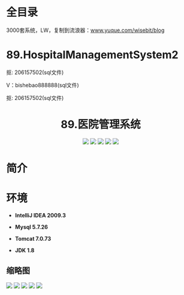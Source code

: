 # 全目录

3000套系统，LW，复制到流浪器：www.yuque.com/wisebit/blog
# 89.HospitalManagementSystem2



<p>抠: 206157502(sql文件)</p>
<p>V：bishebao888888(sql文件)</p>
<p>抠: 206157502(sql文件)</p>

<p><h1 align="center">89.医院管理系统</h1></p>

<p align="center">
	<img src="https://img.shields.io/badge/jdk-1.8-orange.svg"/>
    <img src="https://img.shields.io/badge/spring-5.x-lightgrey.svg"/>
    <img src="https://img.shields.io/badge/springmvc-3.x-blue.svg"/>
    <img src="https://img.shields.io/badge/mybatis-3.x-blue.svg"/>
    <img src="https://img.shields.io/badge/springboot-3.x-blue.svg"/>
</p>

# 简介
>


# 环境

- <b>IntelliJ IDEA 2009.3</b>

- <b>Mysql 5.7.26</b>

- <b>Tomcat 7.0.73</b>

- <b>JDK 1.8</b>


## 缩略图

![](https://bitwise.oss-cn-heyuan.aliyuncs.com/2024/9/10/b258c1eb-5146-48f2-bd16-bf38f8d0390c.png)
![](https://bitwise.oss-cn-heyuan.aliyuncs.com/2024/9/10/67ea9c07-86dc-4a29-862b-43729e99957e.png)
![](https://bitwise.oss-cn-heyuan.aliyuncs.com/2024/9/10/504ddfa9-ae45-45a7-af4f-9867dc5665d9.png)
![](https://bitwise.oss-cn-heyuan.aliyuncs.com/2024/9/10/b842b601-ce94-4299-b827-9e0b11001043.png)
![](https://bitwise.oss-cn-heyuan.aliyuncs.com/2024/9/10/e002ce1b-b87e-4735-beb4-ebddaad49152.png)

